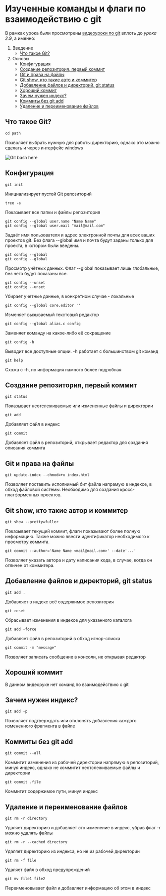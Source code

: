 # **Изученные команды и флаги по взаимодействию с git**

В рамках урока были просмотрены [видеоуроки по git](https://www.youtube.com/watch?v=W4hoc24K93E&list=PLDyvV36pndZFHXjXuwA_NywNrVQO0aQqb) вплоть до *урока 2.9*, а именно:  
1. Введение  
    - [Что такое Git?](#title1)
2. Основы
    - [Конфигурация](#title2)
    - [Создание репозитория, первый коммит](#title3)
    - [Git и права на файлы](#title4)
    - [Git show, кто такие авто и коммитер](#title5)
    - [Добавление файлов и директорий, git status](#title6)
    - [Хороший коммит](#title7)
    - [Зачем нужен индекс?](#title8)
    - [Коммиты без git add](#title9)
    - [Удаление и переименование файлов](#title10)
## <a id = "title1">**Что такое Git?**</a>
```console
cd path
```  
Позволяет выбрать нужную для работы директорию, однако это можно сделать и через интерфейс windows

![Git bash here](https://jcutrer.com/wp-content/uploads/2018/01/git-bash-here-right-click.png.webp)

## <a id = "title2">**Конфигурация**</a>
```console
git init
``` 
Инициализирует пустой Git репозиторий

```console
tree -a
``` 
Показывает все папки и файлы репозитория

```console
git config --global user.name "Name Name"
git config --global user.mail "mail@mail.com"
``` 
Задаёт имя пользователя и адрес электронной почты для всех ваших проектов git. Без флага --global имя и почта будут заданы только для проекта, в котором были введены.

```console
git config --global 
git config --global 
``` 
Просмотр учётных данных. Флаг --global показывает лишь глобальные, без него будут показаны все.

```console
git config --unset 
git config --unset 
``` 
Убирает учетные данные, в конкретном случае - локальные

```console
git config --global core.editor ''
``` 
Изменяет вызываемый текстовый редактор

```console
git config --global alias.c config
``` 
Заменяет команду на какое-либо её сокращение

```console
git config -h
``` 
Выводит все доступные опции. -h работает с большинством git команд

```console
git help
``` 
Схожа с -h, но информация намного более подробная

## <a id = "title3">**Создание репозитория, первый коммит**</a>
```console
git status
``` 
Показывает неотслеживаемые или измененные файлы и директории

```console
git add
``` 
Добавляет файл в индекс

```console
git commit
``` 
Добавляет файл в репозиторий, открывает редактор для создания описания коммита

## <a id = "title4">**Git и права на файлы**</a>
```console
git update-index --chmod=+x index.html
``` 
Позволяет поставить исполнимый бит файла напрамую в индексе, в обход файловой системы. Необходимо для создания кросс-платформенных проектов.

## <a id = "title5">**Git show, кто такие автор и коммитер**</a>
```console
git show --pretty=fuller
``` 
Показывает текущий коммит, флаги показывают более полную информацию. Также можно ввести идентификатор необходимого к просмотру коммита.

```console
git commit --author='Name Name <mail@mail.com>' --date'...'
``` 
Позволяет указать автора и дату написания кода, в случае, когда он отличен от коммитера.

## <a id = "title6">**Добавление файлов и директорий, git status**</a>
```console
git add .
``` 
Добавляет в индекс всё содержимое репозитория

```console
git reset 
``` 
Сбрасывает изменения в индексе для указанного каталога

```console
git add -force
``` 
Добавляет файл в репозиторий в обход игнор-списка

```console
git commit -m "message"
``` 
Позволяет записать сообщение в консоли, не открывая редактор

## <a id = "title7">**Хороший коммит**</a>
В данном видеоруке нет команд по взаимодействию с git

## <a id = "title8">**Зачем нужен индекс?**</a>
```console
git add -p
```
 Позволяет подтверждать или отклонять добавления каждого измененного фрагмента в файле

## <a id = "title9">**Коммиты без git add**</a>
```console
git commit --all
```
Коммитит изменения из рабочей директории напрямую в репозиторий, минуя индекс, однако не коммитит неотслеживаемые файлы и директории

```console
git commit .file
``` 
Коммитит содержимое пути, минуя индекс

## <a id = "title10">**Удаление и переименование файлов**</a>
```console
git rm -r directory
```
Удаляет директорию и добавляет это изменение в индекс, убрав флаг -r можно удалять файлы

```console
git rm -r --cached directory
```
Удаляет директорию из индекса, но не из рабочей директории

```console
git rm -f file
```
Удаляет файл в обход предупреждений

```console
git mv file1 file2
```
Переименовывает файл и добавляет информацию об этом в индекс







 